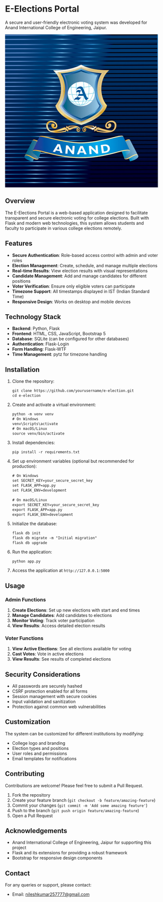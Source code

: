 # E-Elections Portal

A secure and user-friendly electronic voting system was developed for Anand International College of Engineering, Jaipur.

![E-Elections Portal](static/images/anand.jpg)

## Overview

The E-Elections Portal is a web-based application designed to facilitate transparent and secure electronic voting for college elections. Built with Flask and modern web technologies, this system allows students and faculty to participate in various college elections remotely.

## Features

- **Secure Authentication**: Role-based access control with admin and voter roles
- **Election Management**: Create, schedule, and manage multiple elections
- **Real-time Results**: View election results with visual representations
- **Candidate Management**: Add and manage candidates for different positions
- **Voter Verification**: Ensure only eligible voters can participate
- **Timezone Support**: All timestamps displayed in IST (Indian Standard Time)
- **Responsive Design**: Works on desktop and mobile devices

## Technology Stack

- **Backend**: Python, Flask
- **Frontend**: HTML, CSS, JavaScript, Bootstrap 5
- **Database**: SQLite (can be configured for other databases)
- **Authentication**: Flask-Login
- **Form Handling**: Flask-WTF
- **Time Management**: pytz for timezone handling

## Installation

1. Clone the repository:
   ```
   git clone https://github.com/yourusername/e-election.git
   cd e-election
   ```

2. Create and activate a virtual environment:
   ```
   python -m venv venv
   # On Windows
   venv\Scripts\activate
   # On macOS/Linux
   source venv/bin/activate
   ```

3. Install dependencies:
   ```
   pip install -r requirements.txt
   ```

4. Set up environment variables (optional but recommended for production):
   ```
   # On Windows
   set SECRET_KEY=your_secure_secret_key
   set FLASK_APP=app.py
   set FLASK_ENV=development
   
   # On macOS/Linux
   export SECRET_KEY=your_secure_secret_key
   export FLASK_APP=app.py
   export FLASK_ENV=development
   ```

5. Initialize the database:
   ```
   flask db init
   flask db migrate -m "Initial migration"
   flask db upgrade
   ```

6. Run the application:
   ```
   python app.py
   ```

7. Access the application at `http://127.0.0.1:5000`

## Usage

### Admin Functions

1. **Create Elections**: Set up new elections with start and end times
2. **Manage Candidates**: Add candidates to elections
3. **Monitor Voting**: Track voter participation
4. **View Results**: Access detailed election results

### Voter Functions

1. **View Active Elections**: See all elections available for voting
2. **Cast Votes**: Vote in active elections
3. **View Results**: See results of completed elections

## Security Considerations

- All passwords are securely hashed
- CSRF protection enabled for all forms
- Session management with secure cookies
- Input validation and sanitization
- Protection against common web vulnerabilities

## Customization

The system can be customized for different institutions by modifying:

- College logo and branding
- Election types and positions
- User roles and permissions
- Email templates for notifications

## Contributing

Contributions are welcome! Please feel free to submit a Pull Request.

1. Fork the repository
2. Create your feature branch (`git checkout -b feature/amazing-feature`)
3. Commit your changes (`git commit -m 'Add some amazing feature'`)
4. Push to the branch (`git push origin feature/amazing-feature`)
5. Open a Pull Request

## Acknowledgements

- Anand International College of Engineering, Jaipur for supporting this project
- Flask and its extensions for providing a robust framework
- Bootstrap for responsive design components

## Contact

For any queries or support, please contact:
- Email: nileshkumar257777@gmail.com
